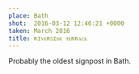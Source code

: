 ```yaml
---
place: Bath
shot:  2016-03-12 12:46:21 +0000
taken: March 2016
title: ʀɪᴠᴇʀꜱɪᴅᴇ ᴛᴇʀʀᴀᴄᴇ
---
```


Probably the oldest signpost in Bath.

